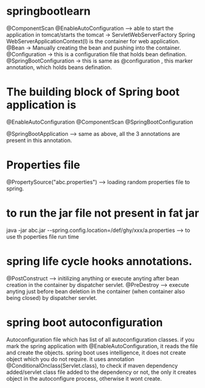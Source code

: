 # springbootlearn
@ComponentScan
@EnableAutoConfiguration --> able to start the application in tomcat/starts the tomcat -> ServletWebServerFactory
Spring WebServerApplicationContext(I) is the container for web application.
@Bean -> Manually creating the bean and pushing into the container.
@Configuration -> this is a configuration file that holds bean defination.
@SpringBootConfiguration -> this is same as @configuration , this marker annotation, which holds beans defination.

# The building block of Spring boot application is 
@EnableAutoConfiguration
@ComponentScan
@SpringBootConfiguration

@SpringBootApplication --> same as above, all the 3 annotations are present in this annotation.

# Properties file
@PropertySource("abc.properties")  --> loading random properties file to spring.

# to run the jar file not present in fat jar
java -jar abc.jar --spring.config.location=/def/ghy/xxx/a.properties  --> to use th poperties file run time

# spring life cycle hooks annotations.
@PostConstruct  --> initilizing anything or execute anyting after bean creation in the container by dispatcher servlet.
@PreDestroy --> execute anyting just before bean deletion in the container (when container also being closed) by dispatcher servlet.

# spring boot autoconfiguration
Autoconfiguration file which has list of all autoconfiguration classes.
if you mark the spring application with @EnableAutoConfiguration, it reads the file and create the objects.
spring boot uses intelligence, it does not create object which you do not require.
it uses annotation @ConditionalOnclass(Servlet.class), to check if maven dependency added/servlet class file added to the dependency or not, the only it creates object in the autoconfigure process, otherwise it wont create.

